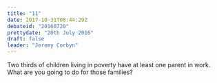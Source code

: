 ```yaml
---
title: "11"
date: 2017-10-31T08:44:29Z
debateid: "20160720"
prettydate: "20th July 2016"
draft: false
leader: "Jeremy Corbyn"
---
```


Two thirds of children living in poverty have at least one parent in work. What are you going to do for those families?